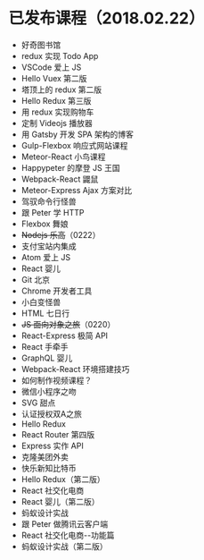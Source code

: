 # 已发布课程（2018.02.22）
- 好奇图书馆
- redux 实现 Todo App
- VSCode 爱上 JS
- Hello Vuex 第二版
- 塔顶上的 redux 第二版
- Hello Redux 第三版
- 用 redux 实现购物车
- 定制 Videojs 播放器
- 用 Gatsby 开发 SPA 架构的博客
- Gulp-Flexbox 响应式网站课程
- Meteor-React 小鸟课程
- Happypeter 的摩登 JS 王国
- Webpack-React 鼹鼠
- Meteor-Express Ajax 方案对比
- 驾驭命令行怪兽
- 跟 Peter 学 HTTP
- Flexbox 舞娘
- ~~Nodejs 乐高~~（0222）
- 支付宝站内集成
- Atom 爱上 JS
- React 婴儿
- Git 北京
- Chrome 开发者工具
- 小白变怪兽
- HTML 七日行
- ~~JS 面向对象之旅~~（0220）
- React-Express 极简 API
- React 手牵手
- GraphQL 婴儿
- Webpack-React 环境搭建技巧
- 如何制作视频课程？
- 微信小程序之吻
- SVG 甜点
- 认证授权双A之旅
- Hello Redux
- React Router 第四版
- Express 实作 API
- 克隆美团外卖
- 快乐新知比特币
- Hello Redux（第二版）
- React 社交化电商
- React 婴儿（第二版）
- 蚂蚁设计实战
- 跟 Peter 做腾讯云客户端
- React 社交化电商--功能篇
- 蚂蚁设计实战（第二版）